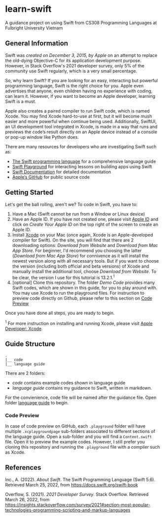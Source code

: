 # learn-swift

A guidance project on using Swift from CS308 Programming Languages at Fulbright University Vietnam
  
## General Information

Swift was *created on December 3, 2015, by Apple* on an attempt to replace the old-dying Objective-C for its application development purpose. However, in Stack Overflow's 2021 developer survey, only 5% of the community use Swift regularly, which is a very small percentage.

So, why learn Swift? If you are looking for an easy, interacting but powerful programming language, Swift is the right choice for you. Apple even advertises that anyone, even children having no experience with coding, can learn it. However, if you want to become an Apple developer, learning Swift is a must.

Apple also creates a paired compiler to run Swift code, which is named Xcode. You may find Xcode hard-to-use at first, but it will become mush easier and more powerful when continue being used. Additionally, SwiftUI, an UI development tool integrated in Xcode, is made in a way that runs and previews the code’s result directly on an Apple device instead of a console or pop-up window like Python does.

There are many resources for developers who are investigating Swift such as:
- [The Swift programming language](https://docs.swift.org/swift-book/) for a comprehensive language guide
- [Swift Playground](https://developer.apple.com/swift-playgrounds/) for interacting lessons on building apps using Swift
- [Swift Documentation](https://developer.apple.com/documentation/swift) for detailed documentation
- [Apple’s GitHub](https://github.com/apple) for public source code


## Getting Started

Let's get the ball rolling, aren't we?
To code in Swift, you have to:
  1. Have a Mac (Swift cannot be run from a Window or Linux device)
  2. Have an Apple ID. If you have not created one, please visit [Apple ID](https://appleid.apple.com) and click on *Create Your Apple ID* on the top right of the screen to create an Apple ID. 
  3. Install [Xcode](https://developer.apple.com/xcode/) on your Mac (once again, Xcode is an Apple-developed compiler for Swift). On the site, you will find that there are 2 downloading options: *Download from Website* and *Download from Mac App Store*. For beginner, I'd recommend you choosing the latter (*Download from Mac App Store*) for connivence as it will install the newest version along with all necessary tools. But if you want to choose the version (including both official and beta versions) of Xcode and manually install the additional tool, choose *Download from Website*. To be clear, the version I use for this tutorial is 13.2.1.<sup>1</sup>
  4. [optional] Clone this repository. The folder *Demo Code* provides many Swift codes, which are shown in this guide, for you to play around with. You may use Xcode to run the playground files. For instruction to preview code directly on Github, please refer to this section on [Code Preview](#code-preview)
  
Once you have done all steps, you are ready to begin.

<sup>1</sup> For more instruction on installing and running Xcode, please visit [Apple Developer: Xcode](https://developer.apple.com/documentation/xcode).

## Guide Structure
```
.
|__ code
|__ language guide
```
There are 2 folders:
- *code* contains example codes shown in language guide
- *language guide* contains my guidance to Swift, written in markdown.

For the convienience, code file will be named after the guidance file. Open folder [language guide](language%20guide) to begin.

### Code Preview
In case of code preview on GitHub, each `.playground` folder will have multiple `.xcplaygroundpage` sub-folders associated to different sections of the language guide.
Open a sub-folder and you will find a `Content.swift` file. Open it to preview the example codes. However, I still prefer you cloning this repository and running the `.playground` file with a compiler such as Xcode.

## References
Inc., A. (2022). *About Swift*. The Swift Programming Language (Swift 5.6). Retrieved March 25, 2022, from https://docs.swift.org/swift-book

Overflow, S. (2021). *2021 Developer Survey*. Stack Overflow. Retrieved March 26, 2022, from https://insights.stackoverflow.com/survey/2021#section-most-popular-technologies-programming-scripting-and-markup-languages  

